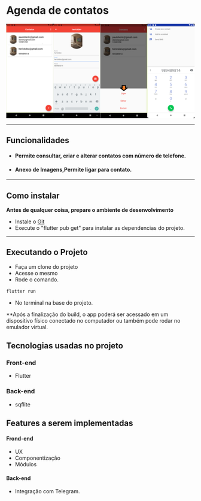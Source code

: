 
# Agenda de contatos

![](https://raw.githubusercontent.com/HerickJhones11/agenda_contatos/main/images/app_image2.png)


------------

## Funcionalidades

- #### Permite consultar, criar e alterar contatos com número de telefone.
- #### Anexo de Imagens,Permite ligar para contato.    
------------

## Como instalar
**Antes de qualquer coisa, prepare o ambiente de desenvolvimento** 
* Instale o [Git](https://git-scm.com/downloads "git")
* Execute o "flutter pub get" para instalar as dependencias do projeto. 
------------

## Executando o Projeto
* Faça um clone do projeto
* Acesse o mesmo
* Rode o comando.
 ```sh
flutter run
 ```
 * No terminal na base do projeto.

**Após a finalização do build, o app poderá ser acessado em um dispositivo físico conectado no computador ou também pode rodar no emulador virtual.


## Tecnologias usadas no projeto

### Front-end

- Flutter

### Back-end

- sqflite

## Features a serem implementadas
#### Frond-end

- UX
- Componentização
- Módulos

#### Back-end

- Integração com Telegram.
